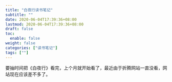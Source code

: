 ```yaml
---
title: "白夜行读书笔记"
subtitle: ""
date: 2020-06-04T17:39:36+08:00
lastmod: 2020-06-04T17:39:36+08:00
draft: false
toc:
  enable: false
weight: false
categories: ["读书笔记"]
tags: [""]
---
```


  要抽时间把《白夜行》看完，上个月就开始看了，最近由于折腾网站一直没看，网站现在应该差不多了。